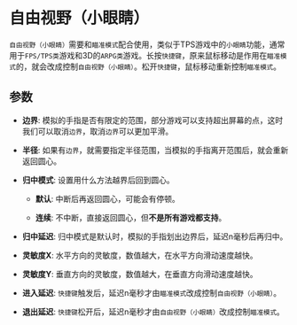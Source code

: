 # 自由视野（小眼睛）

`自由视野（小眼睛）`需要和`瞄准模式`配合使用，类似于TPS游戏中的`小眼睛`功能，通常用于`FPS/TPS类`游戏和3D的`ARPG类`游戏。长按`快捷键`，原来鼠标移动是作用在`瞄准模式`的，就会改成控制`自由视野（小眼睛）`。松开`快捷键`，鼠标移动重新控制`瞄准模式`。

## 参数

* **边界**: 模拟的手指是否有限定的范围，部分游戏可以支持超出屏幕的点，这时我们可以取消`边界`，取消`边界`可以更加平滑。

* **半径**: 如果有`边界`，就需要指定半径范围，当模拟的手指离开范围后，就会重新返回圆心。

* **归中模式**: 设置用什么方法越界后回到圆心。 

    * **默认**: 中断后再返回圆心，可能会有停顿。

    * **连续**: 不中断，直接返回圆心，但**不是所有游戏都支持**。

* **归中延迟**: 归中模式是默认时，模拟的手指划出边界后，延迟n毫秒后再归中。

* **灵敏度X**: 水平方向的灵敏度，数值越大，在水平方向滑动速度越快。

* **灵敏度Y**: 垂直方向的灵敏度，数值越大，在垂直方向滑动速度越快。

* **进入延迟**: `快捷键`触发后，延迟n毫秒才由`瞄准模式`改成控制`自由视野（小眼睛）`。

* **退出延迟**: `快捷键`松开后，延迟n毫秒才由`自由视野（小眼睛）`改成控制`瞄准模式`。
